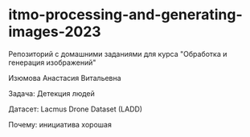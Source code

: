 # itmo-processing-and-generating-images-2023
Репозиторий с домашними заданиями для курса "Обработка и генерация изображений"

Изюмова Анастасия Витальевна

Задача: Детекция людей

Датасет: Lacmus Drone Dataset (LADD)

Почему: инициатива хорошая


